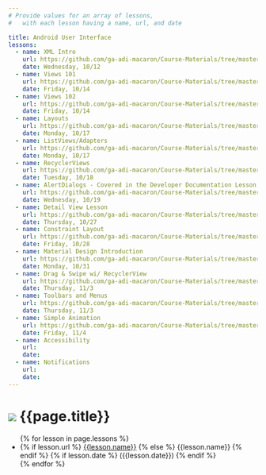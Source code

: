 ```yaml
---
# Provide values for an array of lessons,
#   with each lesson having a name, url, and date

title: Android User Interface
lessons:
  - name: XML Intro
    url: https://github.com/ga-adi-macaron/Course-Materials/tree/master/lessons/user-interface/xml-lesson
    date: Wednesday, 10/12
  - name: Views 101
    url: https://github.com/ga-adi-macaron/Course-Materials/tree/master/lessons/user-interface/views-101-lesson
    date: Friday, 10/14
  - name: Views 102
    url: https://github.com/ga-adi-macaron/Course-Materials/tree/master/lessons/user-interface/views-102-lesson
    date: Friday, 10/14
  - name: Layouts
    url: https://github.com/ga-adi-macaron/Course-Materials/tree/master/lessons/user-interface/layouts-lesson
    date: Monday, 10/17
  - name: ListViews/Adapters
    url: https://github.com/ga-adi-macaron/Course-Materials/tree/master/lessons/user-interface/listviews-list-adapters-lesson
    date: Monday, 10/17
  - name: RecyclerViews
    url: https://github.com/ga-adi-macaron/Course-Materials/tree/master/lessons/user-interface/recyclerview-lesson
    date: Tuesday, 10/18
  - name: AlertDialogs - Covered in the Developer Documentation Lesson
    url: https://github.com/ga-adi-macaron/Course-Materials/tree/master/lessons/workflow-and-dev-tools/developer-documentation-lesson
    date: Wednesday, 10/19
  - name: Detail View Lesson
    url: https://github.com/ga-adi-macaron/Course-Materials/tree/master/lessons/databases/detail-view-lesson
    date: Thursday, 10/27
  - name: Constraint Layout
    url: https://github.com/ga-adi-macaron/Course-Materials/tree/master/lessons/user-interface/constraint-layout-lesson
    date: Friday, 10/28
  - name: Material Design Introduction
    url: https://github.com/ga-adi-macaron/Course-Materials/tree/master/lessons/user-interface/material-design-intro
    date: Monday, 10/31
  - name: Drag & Swipe wi/ RecyclerView
    url: https://github.com/ga-adi-macaron/Course-Materials/tree/master/lessons/user-interface/drag-and-swipe-with-recyclerview
    date: Thursday, 11/3
  - name: Toolbars and Menus
    url: https://github.com/ga-adi-macaron/Course-Materials/tree/master/lessons/user-interface/toolbars-and-menus-lesson
    date: Thursday, 11/3
  - name: Simple Animation
    url: https://github.com/ga-adi-macaron/Course-Materials/tree/master/lessons/user-interface/simple-animation
    date: Friday, 11/4
  - name: Accessibility
    url: 
    date: 
  - name: Notifications
    url: 
    date: 
---
```


# ![](https://ga-dash.s3.amazonaws.com/production/assets/logo-9f88ae6c9c3871690e33280fcf557f33.png) {{page.title}}

<ul>
  {% for lesson in page.lessons %}
  <li>
    {% if lesson.url %}
      <a href="{{lesson.url}}">{{lesson.name}}</a>
    {% else %}
      {{lesson.name}}
    {% endif %}
    {% if lesson.date %}
      ({{lesson.date}})
    {% endif %}
  </li>
  {% endfor %}
</ul>
